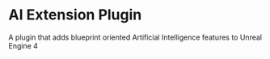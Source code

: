# AI Extension Plugin
A plugin that adds blueprint oriented Artificial Intelligence features to Unreal Engine 4
